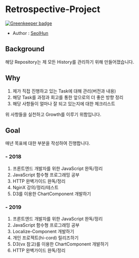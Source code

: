 # Retrospective-Project

[![Greenkeeper badge](https://badges.greenkeeper.io/Seolhun/retrospective-diary.svg)](https://greenkeeper.io/)

- Author : [SeolHun](https://github.com/Seolhun/)

## Background

해당 Repository는 제 모든 History를 관리하기 위해 만들어졌습니다.

## Why

1. 제가 직접 진행하고 있는 Task에 대해 관리(버전과 내용)
2. 해당 Task를 과정과 회고를 통한 앞으로의 더 좋은 방향 정리
3. 해당 사항들이 얼마나 잘 되고 있는지에 대한 체크리스트

위 사항들을 실천하고 Growth를 이루기 위함입니다.

## Goal

매년 목표에 대한 부분을 작성하여 진행합니다.

### - 2018

1. 프론트엔드 개발자를 위한 JavaScript 완독/정리
2. JavaScript 함수형 프로그래밍 공부
3. HTTP 완벽가이드 완독/정리
4. NginX 강의/정리/테스트
5. D3를 이용한 ChartComponent 개발하기

### - 2019

1. 프론트엔드 개발자를 위한 JavaScript 완독/정리
2. JavaScript 함수형 프로그래밍 공부
3. Localize-Component 개발하기
4. 개인 프로젝트(hi-cord) 릴리즈하기
5. D3(vx 참고)를 이용한 ChartComponent 개발하기
6. HTTP 완벽가이드 완독/정리
